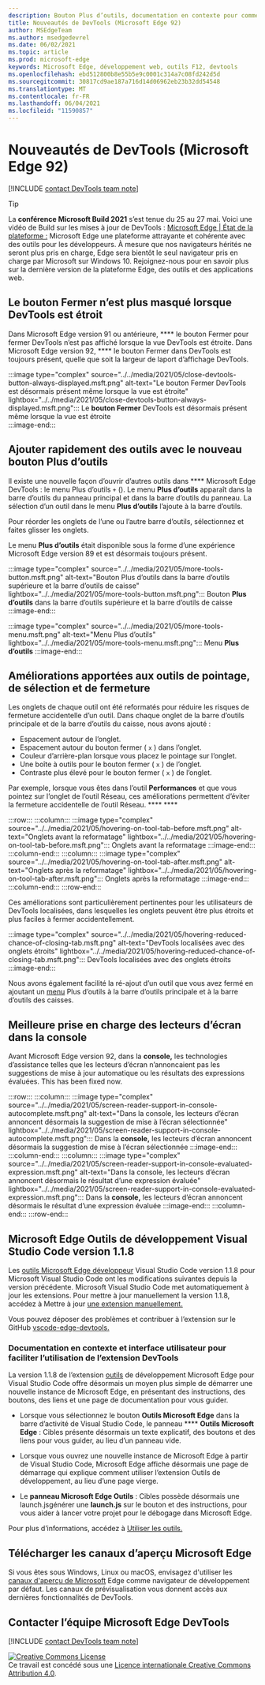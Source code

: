 ```yaml
---
description: Bouton Plus d’outils, documentation en contexte pour commencer à utiliser l’extension DevTools, prise en charge accrue des lecteurs d’écran dans la console, etc.
title: Nouveautés de DevTools (Microsoft Edge 92)
author: MSEdgeTeam
ms.author: msedgedevrel
ms.date: 06/02/2021
ms.topic: article
ms.prod: microsoft-edge
keywords: Microsoft Edge, développement web, outils F12, devtools
ms.openlocfilehash: ebd512800b8e55b5e9c0001c314a7c08fd242d5d
ms.sourcegitcommit: 30817cd9ae187a716d14d06962eb23b32dd54548
ms.translationtype: MT
ms.contentlocale: fr-FR
ms.lasthandoff: 06/04/2021
ms.locfileid: "11590857"
---
```

# <a name="whats-new-in-devtools-microsoft-edge-92"></a>Nouveautés de DevTools (Microsoft Edge 92)  

[!INCLUDE [contact DevTools team note](../../includes/edge-whats-new-note.md)]  

> [!TIP]
> La **conférence Microsoft Build 2021** s’est tenue du 25 au 27 mai.  Voici une vidéo de Build sur les mises à jour de DevTools : [Microsoft Edge | État de la plateforme :][YoutubeEdgeStateOfThePlatform] Microsoft Edge une plateforme attrayante et cohérente avec des outils pour les développeurs.  À mesure que nos navigateurs hérités ne seront plus pris en charge, Edge sera bientôt le seul navigateur pris en charge par Microsoft sur Windows 10.  Rejoignez-nous pour en savoir plus sur la dernière version de la plateforme Edge, des outils et des applications web.


## <a name="the-close-button-is-no-longer-hidden-when-devtools-is-narrow"></a>Le bouton Fermer n’est plus masqué lorsque DevTools est étroit

<!-- Title: DevTools is now easier to close -->  
<!-- Subtitle: The Close button in DevTools is always displayed, even when DevTools is docked to the right and the DevTools viewport is narrow. -->  

Dans Microsoft Edge version 91 ou antérieure, **** le bouton Fermer pour fermer DevTools n’est pas affiché lorsque la vue DevTools est étroite.  Dans Microsoft Edge version 92, **** le bouton Fermer dans DevTools est toujours présent, quelle que soit la largeur de laport d’affichage DevTools.

:::image type="complex" source="../../media/2021/05/close-devtools-button-always-displayed.msft.png" alt-text="Le bouton Fermer DevTools est désormais présent même lorsque la vue est étroite" lightbox="../../media/2021/05/close-devtools-button-always-displayed.msft.png":::
   Le **bouton Fermer** DevTools est désormais présent même lorsque la vue est étroite  
:::image-end:::  


## <a name="add-tools-quickly-with-the-new-more-tools-button"></a>Ajouter rapidement des outils avec le nouveau bouton Plus d’outils

<!-- Title: Add tools quickly with the new More Tools button -->  
<!-- Subtitle: Learn about a new convenient way to open tools in Microsoft Edge DevTools. -->  

Il existe une nouvelle façon d’ouvrir d’autres outils dans **** Microsoft Edge DevTools : le menu Plus d’outils `+` (). Le menu **Plus d’outils** apparaît dans la barre d’outils du panneau principal et dans la barre d’outils du panneau. La sélection d’un outil dans le menu **Plus d’outils** l’ajoute à la barre d’outils.

Pour réorder les onglets de l’une ou l’autre barre d’outils, sélectionnez et faites glisser les onglets.  

Le menu **Plus d’outils** était disponible sous la forme d’une expérience Microsoft Edge version 89 et est désormais toujours présent.

:::image type="complex" source="../../media/2021/05/more-tools-button.msft.png" alt-text="Bouton Plus d’outils dans la barre d’outils supérieure et la barre d’outils de caisse" lightbox="../../media/2021/05/more-tools-button.msft.png":::
   Bouton **Plus d’outils** dans la barre d’outils supérieure et la barre d’outils de caisse
:::image-end:::  

:::image type="complex" source="../../media/2021/05/more-tools-menu.msft.png" alt-text="Menu Plus d’outils" lightbox="../../media/2021/05/more-tools-menu.msft.png":::
   Menu **Plus d’outils**
:::image-end:::  


## <a name="improvements-for-hovering-selecting-and-closing-tools"></a>Améliorations apportées aux outils de pointage, de sélection et de fermeture

<!-- Title: Improvements to tab interactions -->
<!-- Subtitle: Interactions related to hovering, selecting, and closing tools are more predictable. -->

Les onglets de chaque outil ont été reformatés pour réduire les risques de fermeture accidentelle d’un outil.  Dans chaque onglet de la barre d’outils principale et de la barre d’outils du caisse, nous avons ajouté :
*  Espacement autour de l’onglet.
*  Espacement autour du bouton fermer ( `x` ) dans l’onglet.
*  Couleur d’arrière-plan lorsque vous placez le pointage sur l’onglet.
*  Une boîte à outils pour le bouton fermer ( `x` ) de l’onglet.
*  Contraste plus élevé pour le bouton fermer ( `x` ) de l’onglet.

Par exemple, lorsque vous êtes dans l’outil **Performances** et que vous pointez sur l’onglet de l’outil Réseau, ces améliorations permettent d’éviter la fermeture accidentelle de l’outil Réseau. **** ****

:::row:::
    :::column:::
        :::image type="complex" source="../../media/2021/05/hovering-on-tool-tab-before.msft.png" alt-text="Onglets avant la reformatage" lightbox="../../media/2021/05/hovering-on-tool-tab-before.msft.png":::
           Onglets avant la reformatage :::image-end:::
    :::column-end:::
    :::column:::
        :::image type="complex" source="../../media/2021/05/hovering-on-tool-tab-after.msft.png" alt-text="Onglets après la reformatage" lightbox="../../media/2021/05/hovering-on-tool-tab-after.msft.png":::
           Onglets après la reformatage :::image-end:::
    :::column-end:::
:::row-end:::

Ces améliorations sont particulièrement pertinentes pour les utilisateurs de DevTools localisées, dans lesquelles les onglets peuvent être plus étroits et plus faciles à fermer accidentellement.

:::image type="complex" source="../../media/2021/05/hovering-reduced-chance-of-closing-tab.msft.png" alt-text="DevTools localisées avec des onglets étroits" lightbox="../../media/2021/05/hovering-reduced-chance-of-closing-tab.msft.png":::
   DevTools localisées avec des onglets étroits
:::image-end:::

Nous avons également facilité la ré-ajout d’un outil que vous avez fermé en ajoutant un [menu](#add-tools-quickly-with-the-new-more-tools-button) Plus d’outils à la barre d’outils principale et à la barre d’outils des caisses.


## <a name="better-support-for-screen-readers-in-the-console"></a>Meilleure prise en charge des lecteurs d’écran dans la console

<!-- Title: Better screen reader support in the Console -->
<!-- Subtitle: Assistive technologies can now announce autocomplete suggestions and evaluated expressions in the Console. -->

Avant Microsoft Edge version 92, dans la **console,** les technologies d’assistance telles que les lecteurs d’écran n’annoncaient pas les suggestions de mise à jour automatique ou les résultats des expressions évaluées. This has been fixed now.

:::row:::
    :::column:::
        :::image type="complex" source="../../media/2021/05/screen-reader-support-in-console-autocomplete.msft.png" alt-text="Dans la console, les lecteurs d’écran annoncent désormais la suggestion de mise à l’écran sélectionnée" lightbox="../../media/2021/05/screen-reader-support-in-console-autocomplete.msft.png":::
           Dans la **console,** les lecteurs d’écran annoncent désormais la suggestion de mise à l’écran sélectionnée :::image-end:::
    :::column-end:::
    :::column:::
        :::image type="complex" source="../../media/2021/05/screen-reader-support-in-console-evaluated-expression.msft.png" alt-text="Dans la console, les lecteurs d’écran annoncent désormais le résultat d’une expression évaluée" lightbox="../../media/2021/05/screen-reader-support-in-console-evaluated-expression.msft.png":::
           Dans la **console,** les lecteurs d’écran annoncent désormais le résultat d’une expression évaluée :::image-end:::
    :::column-end:::
:::row-end:::


## <a name="microsoft-edge-developer-tools-for-visual-studio-code-version-118"></a>Microsoft Edge Outils de développement Visual Studio Code version 1.1.8

Les [outils Microsoft Edge développeur][VisualstudioMarketplaceMsEdgedevtoolsVscodeEdgeDevtools] Visual Studio Code version 1.1.8 pour Microsoft Visual Studio Code ont les modifications suivantes depuis la version précédente.  Microsoft Visual Studio Code met automatiquement à jour les extensions.  Pour mettre à jour manuellement la version 1.1.8, accédez à Mettre à jour [une extension manuellement.][VisualstudioCodeDocsEditorExtensionGalleryUpdateExtensionManually]  

Vous pouvez déposer des problèmes et contribuer à l’extension sur le GitHub [vscode-edge-devtools.][GithubMicrosoftVscodeEdgeDevtools]  

### <a name="in-context-documentation-and-ui-to-make-it-easier-to-use-the-devtools-extension"></a>Documentation en contexte et interface utilisateur pour faciliter l’utilisation de l’extension DevTools

<!-- Title: In-context documentation and UI make it easier to get started using the Developer Tools extension -->  
<!-- Subtitle: The Microsoft Edge Developer Tools for Visual Studio Code extension now presents helpful text, buttons, and links, and opens a documentation page with guidance on how to get started. -->  

La version 1.1.8 de l’extension [outils][VisualstudioMarketplaceMsEdgedevtoolsVscodeEdgeDevtools] de développement Microsoft Edge pour Visual Studio Code offre désormais un moyen plus simple de démarrer une nouvelle instance de Microsoft Edge, en présentant des instructions, des boutons, des liens et une page de documentation pour vous guider.

*  Lorsque vous sélectionnez le bouton **Outils Microsoft Edge** dans la barre d’activité de Visual Studio Code, le panneau **** **Outils Microsoft Edge** : Cibles présente désormais un texte explicatif, des boutons et des liens pour vous guider, au lieu d’un panneau vide.

*  Lorsque vous ouvrez une nouvelle instance de Microsoft Edge à partir de Visual Studio Code, Microsoft Edge affiche désormais une page de démarrage qui explique comment utiliser l’extension Outils de développement, au lieu d’une page vierge.

*  Le **panneau Microsoft Edge Outils** : Cibles possède désormais une launch.jsgénérer une **launch.js** sur le bouton et des instructions, pour vous aider à lancer votre projet pour le débogage dans Microsoft Edge.

Pour plus d’informations, accédez à [Utiliser les outils.][GithubIoDevToolsUsing]


## <a name="download-the-microsoft-edge-preview-channels"></a>Télécharger les canaux d’aperçu Microsoft Edge  

Si vous êtes sous Windows, Linux ou macOS, envisagez d'utiliser les [canaux d'aperçu de Microsoft][MicrosoftEdgePreviewChannels] Edge comme navigateur de développement par défaut.  Les canaux de prévisualisation vous donnent accès aux dernières fonctionnalités de DevTools.  


## <a name="getting-in-touch-with-microsoft-edge-devtools-team"></a>Contacter l’équipe Microsoft Edge DevTools  

[!INCLUDE [contact DevTools team note](../../includes/contact-whats-new-note.md)]

<!-- links -->  
[GithubMicrosoftVscodeEdgeDevtools]: https://github.com/microsoft/vscode-edge-devtools "microsoft/vscode-edge-devtools | GitHub"  
[GithubIoDevToolsUsing]: https://microsoft.github.io/vscode-edge-devtools/using.html "Utilisation des outils | GitHub"

[MicrosoftEdgePreviewChannels]: https://www.microsoftedgeinsider.com/download "Canaux de préversion de Microsoft Edge"  

[VisualstudioCodeDocsEditorExtensionGalleryUpdateExtensionManually]: https://code.visualstudio.com/docs/editor/extension-gallery#_update-an-extension-manually "Mettre à jour une extension manuellement - Extension Marketplace | Visual Studio Code"  

[VisualstudioMarketplaceMsEdgedevtoolsVscodeEdgeDevtools]: https://marketplace.visualstudio.com/items?itemName=ms-edgedevtools.vscode-edge-devtools "Microsoft Edge Outils de développement pour Visual Studio Code | Visual Studio Marketplace"  

[YoutubeEdgeStateOfThePlatform]: https://www.youtube.com/watch?v=sU0WRZ0kkNo "Microsoft Edge : état de la plateforme | YouTube"

[![Creative Commons License][CCby4Image]][CCA4IL]  
Ce travail est concédé sous une [Licence internationale Creative Commons Attribution 4.0][CCA4IL].  

[CCA4IL]: https://creativecommons.org/licenses/by/4.0  
[CCby4Image]: https://i.creativecommons.org/l/by/4.0/88x31.png  
